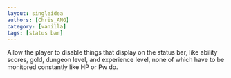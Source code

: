 ```yaml
---
layout: singleidea
authors: [Chris_ANG]
category: [vanilla]
tags: [status bar]
---
```

Allow the player to disable things that display on the status bar, like ability scores, gold, dungeon level, and experience level, none of which have to be monitored constantly like HP or Pw do.
